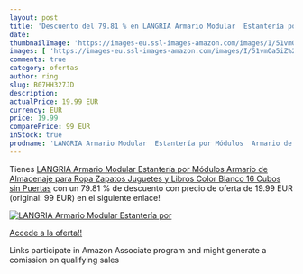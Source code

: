 ```yaml
---
layout: post
title: 'Descuento del 79.81 % en LANGRIA Armario Modular  Estantería por '
date: 
thumbnailImage: 'https://images-eu.ssl-images-amazon.com/images/I/51vmOa5iZ%2BL._SL200_.jpg'
images: [ 'https://images-eu.ssl-images-amazon.com/images/I/51vmOa5iZ%2BL._SL200_.jpg' ]
comments: true
category: ofertas
author: ring
slug: B07HH327JD
description:
actualPrice: 19.99 EUR
currency: EUR
price: 19.99
comparePrice: 99 EUR
inStock: true
prodname: 'LANGRIA Armario Modular  Estantería por Módulos  Armario de Almacenaje  para Ropa  Zapatos  Juguetes y Libros  Color Blanco  16 Cubos sin Puertas'
---
```


Tienes [LANGRIA Armario Modular  Estantería por Módulos  Armario de Almacenaje  para Ropa  Zapatos  Juguetes y Libros  Color Blanco  16 Cubos sin Puertas](https://www.amazon.es/dp/B07HH327JD/?tag=tolees-21) con un 79.81 % de descuento con precio de oferta de 19.99 EUR (original: 99 EUR) en el siguiente enlace!

[![LANGRIA Armario Modular  Estantería por ](https://images-eu.ssl-images-amazon.com/images/I/51vmOa5iZ%2BL._SL200_.jpg)](https://www.amazon.es/dp/B07HH327JD/?tag=tolees-21)

[Accede a la oferta!!](https://www.amazon.es/dp/B07HH327JD/?tag=tolees-21)

Links participate in Amazon Associate program and might generate a comission on qualifying sales


